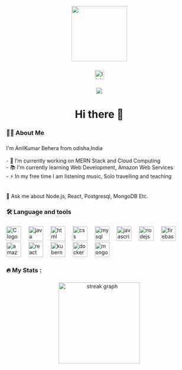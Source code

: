 <div align="center">
  <img height="150" src="https://media.licdn.com/dms/image/D4D03AQFxwCpWvPos5Q/profile-displayphoto-shrink_800_800/0/1699006447688?e=1718841600&v=beta&t=t_B7X3xIGTPVFKIloRvWhfOqj6PdQW8rJDKLlaRBRrw"  />
</div>

###

<div align="center">
  <img src="https://pngimg.com/uploads/linkedIn/linkedIn_PNG7.png" height="25" alt="linkedin logo"  />


</div>

###

<div align="center">
  <img src="https://visitor-badge.laobi.icu/badge?page_id=maurodesouza.maurodesouza&"  />
</div>

###

<h1 align="center">Hi there 👋</h1>

###

<h3 align="left">👩‍💻  About Me</h3>

###

<p align="left">I'm AnilKumar Behera from odisha,India <br><br>- 🔭 I’m currently working on MERN Stack and Cloud Computing <br>- 📚 I'm currently learning Web Development,  Amazon Web Services <br>- ⚡ In my free time I am listening music, Solo travelling and teaching</p> <br> 💬 Ask me about Node.js, React, Postgresql, MongoDB Etc.

###

<h3 align="left">🛠 Language and tools</h3>

###

<div align="left">
   <img src="https://user-images.githubusercontent.com/25181517/192106070-46255bcf-65e6-4c6b-a296-bf8d0d8fb2a7.png" height="40" alt=" C logo"  />
  <img width="12" />
  <img src="https://user-images.githubusercontent.com/25181517/117201156-9a724800-adec-11eb-9a9d-3cd0f67da4bc.png" height="40" alt="java logo"  />
  <img width="12" />
 
  <img src="https://user-images.githubusercontent.com/25181517/192158954-f88b5814-d510-4564-b285-dff7d6400dad.png" height="40" alt="html logo"  />
   <img width="12" />
  <img src="https://user-images.githubusercontent.com/25181517/183898674-75a4a1b1-f960-4ea9-abcb-637170a00a75.png" height="40" alt="css logo"  />
   <img width="12" />
  <img src="https://user-images.githubusercontent.com/25181517/183896128-ec99105a-ec1a-4d85-b08b-1aa1620b2046.png" height="40" alt="mysql logo"  />
  
  <img width="12" />
  <img src="https://user-images.githubusercontent.com/25181517/117447155-6a868a00-af3d-11eb-9cfe-245df15c9f3f.png" height="40" alt="javascript logo"  />
  <img width="12" />
  <img src="https://cdn.jsdelivr.net/gh/devicons/devicon/icons/nodejs/nodejs-plain-wordmark.svg" height="40" alt="nodejs logo"  />
  <img width="12" />
  <img src="https://user-images.githubusercontent.com/25181517/189716855-2c69ca7a-5149-4647-936d-780610911353.png" height="40" alt="firebase logo"  />
  <img width="12" />
  <img src="https://user-images.githubusercontent.com/25181517/183896132-54262f2e-6d98-41e3-8888-e40ab5a17326.png" height="40" alt="amazonwebservices logo"  />
  <img width="12" />
  <img src="https://user-images.githubusercontent.com/25181517/183897015-94a058a6-b86e-4e42-a37f-bf92061753e5.png" height="40" alt="react logo"  />
  <img width="12" />
  <img src="https://cdn.jsdelivr.net/gh/devicons/devicon/icons/kubernetes/kubernetes-plain.svg" height="40" alt="kubernetes logo"  />
  <img width="12" />
  <img src="https://cdn.jsdelivr.net/gh/devicons/devicon/icons/docker/docker-plain-wordmark.svg" height="40" alt="docker logo"  />
   <img width="12" />
  <img src="https://user-images.githubusercontent.com/25181517/182884177-d48a8579-2cd0-447a-b9a6-ffc7cb02560e.png" height="40" alt="mongodb logo"  />
  
</div>

###

<h3 align="left">🔥   My Stats :</h3>

###

<div align="center">
  <img src="https://streak-stats.demolab.com?user=maurodesouza&locale=en&mode=daily&theme=dark&hide_border=false&border_radius=5&order=3" height="220" alt="streak graph"  />
</div>

###
